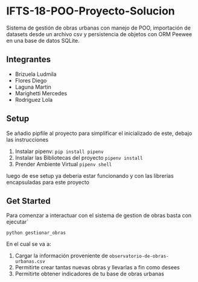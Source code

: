 # IFTS-18-POO-Proyecto-Solucion

Sistema de gestión de obras urbanas con manejo de POO, importación de datasets desde un archivo csv y persistencia de objetos con ORM Peewee en una base de datos SQLite.

## Integrantes

- Brizuela Ludmila
- Flores Diego
- Laguna Martin
- Marighetti Mercedes
- Rodriguez Lola

## Setup

Se añadio pipfile al proyecto para simplificar el inicializado de este, debajo las instrucciones

1. Instalar pipenv: `pip install pipenv`
2. Instalar las Bibliotecas del proyecto `pipenv install`
3. Prender Ambiente Virtual `pipenv shell`

luego de ese setup ya deberia estar funcionando y con las librerias encapsuladas para este proyecto

## Get Started

Para comenzar a interactuar con el sistema de gestion de obras basta con ejecutar`

`python gestionar_obras`

En el cual se va a:

1. Cargar la información proveniente de `observatorio-de-obras-urbanas.csv`
2. Permitirte crear tantas nuevas obras y llevarlas a fin como desees
3. Permitirte obtener indicadores de tu base de obras urbanas
